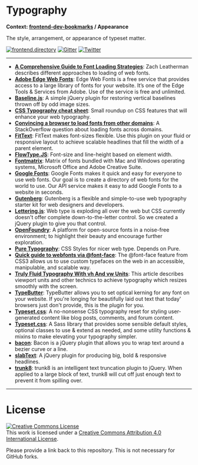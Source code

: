 # Typography

**Context: [frontend-dev-bookmarks](../README.md) / Appearance**

The style, arrangement, or appearance of typeset matter.

[![frontend.directory](https://img.shields.io/badge/frontend-directory-blue.svg?style=flat-square)](http://frontend.directory/)
[![Gitter](https://img.shields.io/gitter/room/dypsilon/frontend-dev-bookmarks.svg?style=flat-square&maxAge=2592000)](https://gitter.im/dypsilon/frontend-dev-bookmarks)
[![Twitter](https://img.shields.io/badge/follow-twitter-55acee.svg?style=flat-square)](https://twitter.com/FrontendDir)

-----------------------------------------
+ **[A Comprehensive Guide to Font Loading Strategies](https://www.zachleat.com/web/comprehensive-webfonts/)**: Zach Leatherman describes different approaches to loading of web fonts.
+ **[Adobe Edge Web Fonts](https://edgewebfonts.adobe.com/fonts)**: Edge Web Fonts is a free service that provides access to a large library of fonts for your website. It’s one of the Edge Tools & Services from Adobe. Use of the service is free and unlimited.
+ **[Baseline.js](https://github.com/daneden/Baseline.js)**: A simple jQuery plugin for restoring vertical baselines thrown off by odd image sizes.
+ **[CSS Typography cheat sheet](http://www.newnet-soft.com/blog/csstypography)**: Small roundup on CSS features that will enhance your web typography.
+ **[Convincing a browser to load fonts from other domains](http://stackoverflow.com/questions/2892691/font-face-fonts-only-work-on-their-own-domain)**: A StackOverflow question about loading fonts across domains.
+ **[FitText](http://fittextjs.com/)**: FitText makes font-sizes flexible. Use this plugin on your fluid or responsive layout to achieve scalable headlines that fill the width of a parent element.
+ **[FlowType.JS](http://simplefocus.com/flowtype/)**: Font-size and line-height based on element width.
+ **[Fontmatrix](http://media.24ways.org/2007/17/fontmatrix.html)**: Matrix of fonts bundled with Mac and Windows operating systems, Microsoft Office and Adobe Creative Suite.
+ **[Google Fonts](https://www.google.com/fonts/)**: Google Fonts makes it quick and easy for everyone to use web fonts. Our goal is to create a directory of web fonts for the world to use. Our API service makes it easy to add Google Fonts to a website in seconds.
+ **[Gutenberg](http://matejlatin.github.io/Gutenberg/)**: Gutenberg is a flexible and simple-to-use web typography starter kit for web designers and developers.
+ **[Lettering.js](http://letteringjs.com/)**: Web type is exploding all over the web but CSS currently doesn't offer complete down-to-the-letter control. So we created a jQuery plugin to give you that control.
+ **[OpenFoundry](http://open-foundry.com/)**: A platform for open-source fonts in a noise-free environment; to highlight their beauty and encourage further exploration.
+ **[Pure Typography](http://tilomitra.github.io/csstypography/)**: CSS Styles for nicer web type. Depends on Pure.
+ **[Quick guide to webfonts via @font-face](http://www.html5rocks.com/en/tutorials/webfonts/quick/)**: The @font-face feature from CSS3 allows us to use custom typefaces on the web in an accessible, manipulable, and scalable way.
+ **[Truly Fluid Typography With vh And vw Units](https://www.smashingmagazine.com/2016/05/fluid-typography/)**: This article describes viewport units and other technics to achieve typography which resizes smoothly with the screen.
+ **[TypeButter](https://github.com/hudsonfoo/typebutter)**: TypeButter allows you to set optical kerning for any font on your website. If you're longing for beautifully laid out text that today' browsers just don't provide, this is the plugin for you.
+ **[Typeset.css](https://github.com/joshuarudd/typeset.css)**: A no-nonsense CSS typography reset for styling user-generated content like blog posts, comments, and forum content.
+ **[Typeset.css](http://stormwarning.github.io/typeset.css/)**: A Sass library that provides some sensible default styles, optional classes to use & extend as needed, and some utility functions & mixins to make elevating your typography simpler.
+ **[bacon](http://baconforme.com/)**: Bacon is a jQuery plugin that allows you to wrap text around a bezier curve or a line.
+ **[slabText](https://github.com/freqDec/slabText/)**: A jQuery plugin for producing big, bold & responsive headlines.
+ **[trunk8](http://jrvis.com/trunk8/)**: trunk8 is an intelligent text truncation plugin to jQuery. When applied to a large block of text, trunk8 will cut off just enough text to prevent it from spilling over.


------------------

# License

<a rel="license" href="http://creativecommons.org/licenses/by/4.0/"><img alt="Creative Commons License" style="border-width:0" src="https://i.creativecommons.org/l/by/4.0/88x31.png" /></a><br />This work is licensed under a <a rel="license" href="http://creativecommons.org/licenses/by/4.0/">Creative Commons Attribution 4.0 International License</a>.

Please provide a link back to this repository. This is not necessary for GitHub forks.
